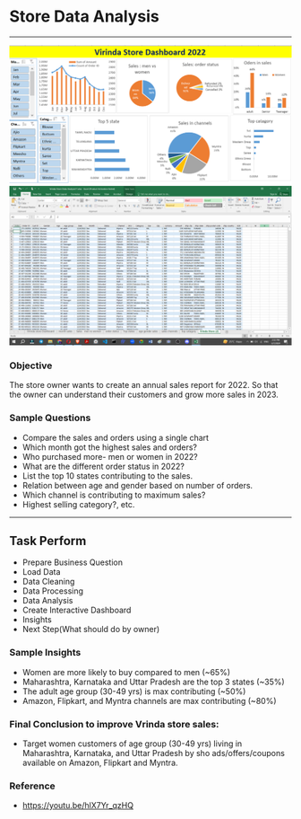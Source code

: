 # Store Data Analysis
------------------------------

![Dashboad](https://github.com/shahil04/data_analytics_Excel_project/blob/main/image/Dashboad.png)
![Raw Data](https://github.com/shahil04/data_analytics_Excel_project/blob/main/image/Raw_data.png)
### Objective
 The store owner wants to create an annual sales report for 2022. So that the owner can understand their customers and grow more sales in 2023.

### Sample Questions

- Compare the sales and orders using a single chart
- Which month got the highest sales and orders?
- Who purchased more- men or women in 2022?
- What are the different order status in 2022?
- List the top 10 states contributing to the sales.
- Relation between age and gender based on number of orders.
- Which channel is contributing to maximum sales?
- Highest selling category?, etc.

----------------------------------------------------
## Task Perform
- Prepare Business Question
- Load Data
- Data Cleaning
- Data Processing
- Data Analysis
- Create Interactive Dashboard
- Insights
- Next Step(What should do by owner)

### Sample Insights

- Women are more likely to buy compared to men (~65%)
- Maharashtra, Karnataka and Uttar Pradesh are the top 3 states (~35%)
- The adult age group (30-49 yrs) is max contributing (~50%)
- Amazon, Flipkart, and Myntra channels are max contributing (~80%)


### Final Conclusion to improve Vrinda store sales:

- Target women customers of age group (30-49 yrs) living in Maharashtra, Karnataka, and Uttar Pradesh by sho ads/offers/coupons available on Amazon, Flipkart and Myntra.


### Reference
- https://youtu.be/hlX7Yr_qzHQ
